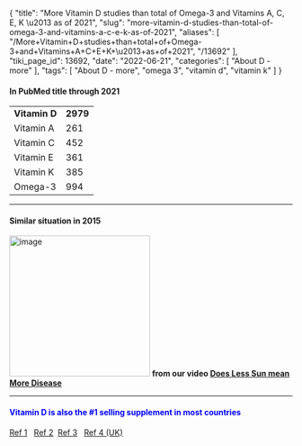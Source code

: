 {
    "title": "More Vitamin D studies than total of Omega-3 and Vitamins A, C, E, K \u2013 as of 2021",
    "slug": "more-vitamin-d-studies-than-total-of-omega-3-and-vitamins-a-c-e-k-as-of-2021",
    "aliases": [
        "/More+Vitamin+D+studies+than+total+of+Omega-3+and+Vitamins+A+C+E+K+\u2013+as+of+2021",
        "/13692"
    ],
    "tiki_page_id": 13692,
    "date": "2022-06-21",
    "categories": [
        "About D - more"
    ],
    "tags": [
        "About D - more",
        "omega 3",
        "vitamin d",
        "vitamin k"
    ]
}


#### In PubMed title through 2021

| | |
| --- | --- |
|  **Vitamin D**  |  **2979**  |
| Vitamin A | 261 |
| Vitamin C | 452 |
| Vitamin E | 361 |
| Vitamin K | 385 |
| Omega-3 | 994 |

---

#### Similar situation in 2015

<img src="https://d378j1rmrlek7x.cloudfront.net/attachments/jpeg/more-d-than-combination.jpg" alt="image" width="250">  **from our video [Does Less Sun mean More Disease](/posts/does-less-sun-mean-more-disease)** 

---

#### <span style="color:#00F;">Vitamin D is also the #1 selling supplement in most countries</span>

[Ref 1](https://www.healthline.com/nutrition/vitamin-supplement-trends#4.-Vitamin-D) &nbsp; [Ref 2](https://www.mbimfg.com/top-selling-supplements/) &nbsp;[Ref 3](/posts/vitamin-d-was-the-most-supplemented-vitamin-or-mineral-in-the-us-2017) &nbsp; [Ref 4 (UK)](https://www.statista.com/statistics/378261/top-ten-dispensed-vitamins-by-item-in-england/)

<!-- ~tc~ (alias(More Vitamin D studies than total of Omega-3 and Vitamin A, C, E, K – as of 2021)) ~/tc~ -->